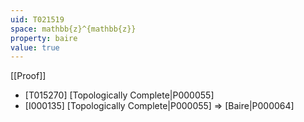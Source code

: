 ```yaml
---
uid: T021519
space: mathbb{z}^{mathbb{z}}
property: baire
value: true
---
```

[[Proof]]

* [T015270] [Topologically Complete|P000055]
* [I000135] [Topologically Complete|P000055] => [Baire|P000064]

